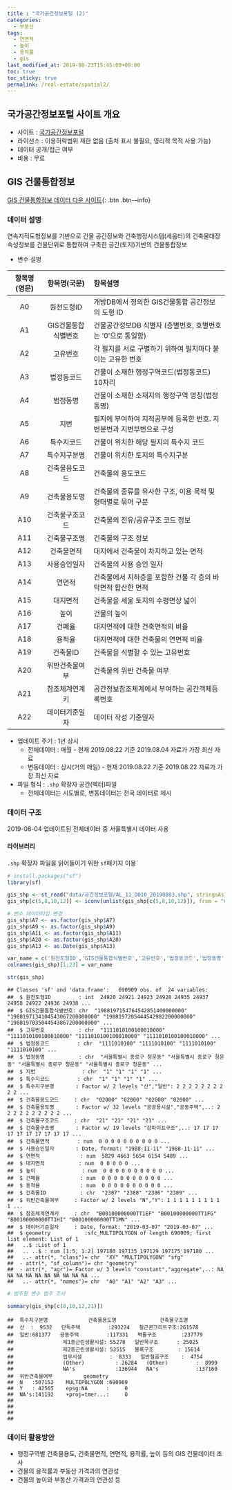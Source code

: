 ```yaml
---
title : "국가공간정보포털 (2)"
categories: 
  - 부동산
tags:
  - 연면적
  - 높이
  - 용적률
  - gis
last_modified_at: 2019-08-23T15:45:00+09:00
toc: true
toc_sticky: true
permalink: /real-estate/spatial2/
---
```


## 국가공간정보포털 사이트 개요

  - 사이트 : [국가공간정보포털](http://www.nsdi.go.kr/lxportal/)
  - 라이선스 : 이용허락범위 제한 없음 (출처 표시 불필요, 영리적 목적 사용 가능)
  - 데이터 공개/접근 여부
  - 비용 : 무료

## GIS 건물통합정보

[GIS 건물통합정보 데이터 다운
사이트](http://openapi.nsdi.go.kr/nsdi/eios/ServiceDetail.do?svcSe=F&svcId=F010){:
.btn .btn-–info}

### 데이터 설명

연속지적도형정보를 기반으로 건물 공간정보와 건축행정시스템(세움터)의 건축물대장 속성정보를 건물단위로 통합하여 구축한
공간(토지)기반의 건물통합정보

  - 변수 설명

| 항목명(영문) |   항목명(국문)   | 항목설명                                   |
| :-----: | :---------: | :------------------------------------- |
|   A0    |   원천도형ID    | 개방DB에서 정의한 GIS건물통합 공간정보의 도형 ID         |
|   A1    | GIS건물통합식별번호 | 건물공간정보DB 식별자 (층별번호, 호별번호는 ’0’으로 통일함)   |
|   A2    |    고유번호     | 각 필지를 서로 구별하기 위하여 필지마다 붙이는 고유한 번호      |
|   A3    |    법정동코드    | 건물이 소재한 행정구역코드(법정동코드) 10자리             |
|   A4    |    법정동명     | 건물이 소재한 소재지의 행정구역 명칭(법정동명)             |
|   A5    |     지번      | 필지에 부여하여 지적공부에 등록한 번호. 지번본번과 지번부번으로 구성 |
|   A6    |    특수지코드    | 건물이 위치한 해당 필지의 특수지 코드                  |
|   A7    |   특수지구분명    | 건물이 위치한 토지의 특수지구분                      |
|   A8    |   건축물용도코드   | 건축물의 용도코드                              |
|   A9    |   건축물용도명    | 건축물의 종류를 유사한 구조, 이용 목적 및 형태별로 묶어 구분    |
|   A10   |   건축물구조코드   | 건축물의 전유/공유구조 코드 정보                     |
|   A11   |   건축물구조명    | 건축물의 구조 정보                             |
|   A12   |    건축물면적    | 대지에서 건축물이 차지하고 있는 면적                   |
|   A13   |   사용승인일자    | 건축물의 사용 승인 일자                          |
|   A14   |     연면적     | 건축물에서 지하층을 포함한 건물 각 층의 바닥면적 합산한 면적     |
|   A15   |    대지면적     | 건축물을 세울 토지의 수평면상 넓이                    |
|   A16   |     높이      | 건물의 높이                                 |
|   A17   |     건폐율     | 대지면적에 대한 건축면적의 비율                      |
|   A18   |     용적율     | 대지면적에 대한 건축물의 연면적 비율                   |
|   A19   |    건축물ID    | 건축물을 식별할 수 있는 고유번호                     |
|   A20   |   위반건축물여부   | 건축물의 위반 건축물 여부                         |
|   A21   |   참조체계연계키   | 공간정보참조체계에서 부여하는 공간객체등록번호               |
|   A22   |   데이터기준일자   | 데이터 작성 기준일자                            |

  - 업데이트 주기 : 1년 상시
      - 전체데이터 : 매월 - 현재 2019.08.22 기준 2019.08.04 자료가 가장 최신 자료
      - 변동데이터 : 상시(거의 매일) - 현재 2019.08.22 기준 2019.08.22 자료가 가장 최신 자료
  - 파일 형식 : `.shp` 확장자 공간(벡터)파일
      - 전체데이터는 시도별로, 변동데이터는 전국 데이터로 제시

### 데이터 구조

2019-08-04 업데이트된 전체데이터 중 서울특별시 데이터 사용

#### 라이브러리

`.shp` 확장자 파일을 읽어들이기 위한 `sf`패키지 이용

``` r
# install.packages("sf")
library(sf)
```

``` r
gis_shp <- st_read("data/공간정보포털/AL_11_D010_20190803.shp", stringsAsFactors=FALSE, quiet=TRUE)
gis_shp[c(5,8,10,12)] <- iconv(unlist(gis_shp[c(5,8,10,12)]), from = "CP949", to = "UTF-8", sub = NA, mark = TRUE, toRaw = FALSE) # 인코딩 변경

# 변수 데이터타입 변경
gis_shp$A7 <- as.factor(gis_shp$A7)
gis_shp$A9 <- as.factor(gis_shp$A9)
gis_shp$A11 <- as.factor(gis_shp$A11)
gis_shp$A20 <- as.factor(gis_shp$A20)
gis_shp$A13 <- as.Date(gis_shp$A13)

var_name = c('원천도형ID','GIS건물통합식별번호','고유번호','법정동코드','법정동명','지번','특수지코드','특수지구분명','건축물용도코드','건축물용도명','건축물구조코드','건축물구조명','건축물면적','사용승인일자','연면적','대지면적','높이','건폐율','용적율','건축물ID','위반건축물여부','참조체계연계키','데이터기준일자')
colnames(gis_shp)[1:23] = var_name

str(gis_shp)
```

    ## Classes 'sf' and 'data.frame':   690909 obs. of  24 variables:
    ##  $ 원천도형ID         : int  24920 24921 24923 24928 24935 24937 24958 24922 24936 24938 ...
    ##  $ GIS건물통합식별번호: chr  "1988197154764542851400000000" "1988197134104543067200000000" "1988197205444542982200000000" "1988197035044543867200000000" ...
    ##  $ 고유번호           : chr  "1111010100100010000" "1111010100100010000" "1111010100100010000" "1111010100100010000" ...
    ##  $ 법정동코드         : chr  "1111010100" "1111010100" "1111010100" "1111010100" ...
    ##  $ 법정동명           : chr  "서울특별시 종로구 청운동" "서울특별시 종로구 청운동" "서울특별시 종로구 청운동" "서울특별시 종로구 청운동" ...
    ##  $ 지번               : chr  "1" "1" "1" "1" ...
    ##  $ 특수지코드         : chr  "1" "1" "1" "1" ...
    ##  $ 특수지구분명       : Factor w/ 2 levels "산","일반": 2 2 2 2 2 2 2 2 2 2 ...
    ##  $ 건축물용도코드     : chr  "02000" "02000" "02000" "02000" ...
    ##  $ 건축물용도명       : Factor w/ 32 levels "공공용시설","공동주택",..: 2 2 2 2 2 2 2 2 2 2 ...
    ##  $ 건축물구조코드     : chr  "21" "21" "21" "21" ...
    ##  $ 건축물구조명       : Factor w/ 19 levels "강파이프구조",..: 17 17 17 17 17 17 17 17 17 17 ...
    ##  $ 건축물면적         : num  0 0 0 0 0 0 0 0 0 0 ...
    ##  $ 사용승인일자       : Date, format: "1988-11-11" "1988-11-11" ...
    ##  $ 연면적             : num  5829 4663 5654 6154 5489 ...
    ##  $ 대지면적           : num  0 0 0 0 0 ...
    ##  $ 높이               : num  0 0 0 0 0 0 0 0 0 0 ...
    ##  $ 건폐율             : num  0 0 0 0 0 0 0 0 0 0 ...
    ##  $ 용적율             : num  0 0 0 0 0 0 0 0 0 0 ...
    ##  $ 건축물ID           : chr  "2387" "2388" "2386" "2389" ...
    ##  $ 위반건축물여부     : Factor w/ 2 levels "N","Y": 1 1 1 1 1 1 1 1 1 1 ...
    ##  $ 참조체계연계키     : chr  "B00100000000TT1EF" "B00100000000TT1FG" "B00100000000TT1HI" "B00100000000TT1MN" ...
    ##  $ 데이터기준일자     : Date, format: "2019-03-07" "2019-03-07" ...
    ##  $ geometry           :sfc_MULTIPOLYGON of length 690909; first list element: List of 1
    ##   ..$ :List of 1
    ##   .. ..$ : num [1:5, 1:2] 197180 197135 197129 197175 197180 ...
    ##   ..- attr(*, "class")= chr  "XY" "MULTIPOLYGON" "sfg"
    ##  - attr(*, "sf_column")= chr "geometry"
    ##  - attr(*, "agr")= Factor w/ 3 levels "constant","aggregate",..: NA NA NA NA NA NA NA NA NA NA ...
    ##   ..- attr(*, "names")= chr  "A0" "A1" "A2" "A3" ...

``` r
# 범주형 변수 범주 조사

summary(gis_shp[c(8,10,12,21)])
```

    ##  특수지구분명             건축물용도명              건축물구조명   
    ##  산  :  9532   단독주택         :293224   철근콘크리트구조:261578  
    ##  일반:681377   공동주택         :117331   벽돌구조        :237779  
    ##                제1종근린생활시설: 55278   일반목구조      : 25025  
    ##                제2종근린생활시설: 53515   블록구조        : 15614  
    ##                업무시설         :  8333   일반철골구조    :  4754  
    ##                (Other)          : 26284   (Other)         :  8999  
    ##                NA's             :136944   NA's            :137160  
    ##  위반건축물여부          geometry     
    ##  N   :507152    MULTIPOLYGON :690909  
    ##  Y   : 42565    epsg:NA      :     0  
    ##  NA's:141192    +proj=tmer...:     0  
    ##                                       
    ##                                       
    ##                                       
    ## 

### 데이터 활용방안

  - 행정구역별 건축물용도, 건축물면적, 연면적, 용적률, 높이 등의 GIS 건물데이터 조사
  - 건물의 용적률과 부동산 가격과의 연관성
  - 건물의 높이와 부동산 가격과의 연관성 등
